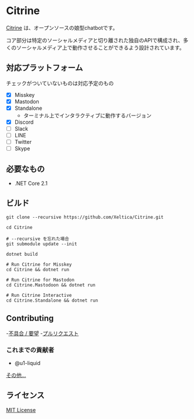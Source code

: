 # Citrine

[Citrine](https://citringo.net/char.html?citrine) は、オープンソースの娘型chatbotです。

コア部分は特定のソーシャルメディアと切り離された独自のAPIで構成され、多くのソーシャルメディア上で動作させることができるよう設計されています。

## 対応プラットフォーム

チェックがついていないものは対応予定のもの

- [x] Misskey
- [x] Mastodon
- [x] Standalone
	- ターミナル上でインタラクティブに動作するバージョン
- [x] Discord
- [ ] Slack
- [ ] LINE
- [ ] Twitter
- [ ] Skype

## 必要なもの

- .NET Core 2.1

## ビルド

```shell
git clone --recursive https://github.com/Xeltica/Citrine.git

cd Citrine

# --recursive を忘れた場合
git submodule update --init

dotnet build

# Run Citrine for Misskey
cd Citrine && dotnet run

# Run Citrine for Mastodon
cd Citrine.Mastodoon && dotnet run

# Run Citrine Interactive
cd Citrine.Standalone && dotnet run
```

## Contributing

-[不具合 / 要望](//github.com/xeltica/citrine/issues/new)
-[プルリクエスト](//github.com/xeltica/citrine/compare)

### これまでの貢献者

- @u1-liquid

[その他...](//github.com/Xeltica/Citrine/graphs/contributors)

## ライセンス

[MIT License](LICENSE)
